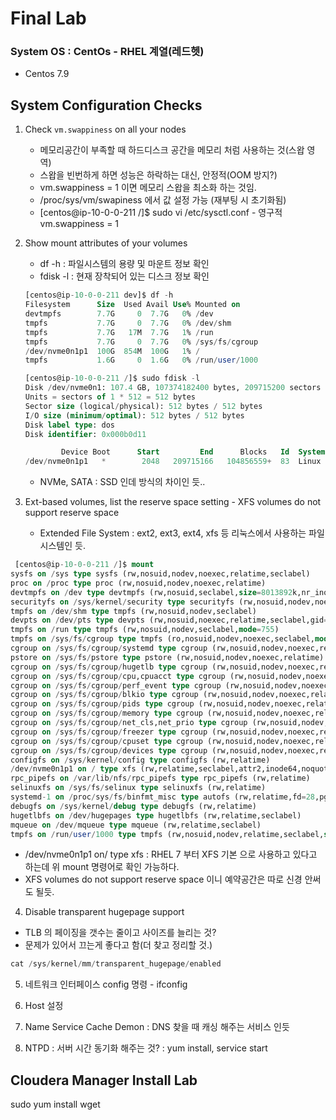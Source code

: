 # Final Lab

### System OS : CentOs - RHEL 계열(레드헷)

- Centos 7.9

## System Configuration Checks

1. Check `vm.swappiness` on all your nodes
    - 메모리공간이 부족할 때 하드디스크 공간을 메모리 처럼 사용하는 것(스왑 영역)
    - 스왑을 빈번하게 하면 성능은 하락하는 대신, 안정적(OOM 방지?)
    - vm.swappiness = 1 이면 메모리 스왑을 최소화 하는 것임.
    - /proc/sys/vm/swapiness 에서 값 설정 가능 (재부팅 시 초기화됨)
    - [centos@ip-10-0-0-211 /]$ sudo vi /etc/sysctl.conf - 영구적 vm.swappiness = 1
2. Show mount attributes of your volumes
    - df -h : 파일시스템의 용량 및 마운트 정보 확인
    - fdisk -l : 현재 장착되어 있는 디스크 정보 확인

    ```sql
    [centos@ip-10-0-0-211 dev]$ df -h
    Filesystem      Size  Used Avail Use% Mounted on
    devtmpfs        7.7G     0  7.7G   0% /dev
    tmpfs           7.7G     0  7.7G   0% /dev/shm
    tmpfs           7.7G   17M  7.7G   1% /run
    tmpfs           7.7G     0  7.7G   0% /sys/fs/cgroup
    /dev/nvme0n1p1  100G  854M  100G   1% /
    tmpfs           1.6G     0  1.6G   0% /run/user/1000

    [centos@ip-10-0-0-211 /]$ sudo fdisk -l
    Disk /dev/nvme0n1: 107.4 GB, 107374182400 bytes, 209715200 sectors
    Units = sectors of 1 * 512 = 512 bytes
    Sector size (logical/physical): 512 bytes / 512 bytes
    I/O size (minimum/optimal): 512 bytes / 512 bytes
    Disk label type: dos
    Disk identifier: 0x000b0d11

            Device Boot      Start         End      Blocks   Id  System
    /dev/nvme0n1p1   *        2048   209715166   104856559+  83  Linux
    ```

    - NVMe, SATA : SSD 인데 방식의 차이인 듯..
3. Ext-based volumes, list the reserve space setting - XFS volumes do not support reserve space
    - Extended File System : ext2, ext3, ext4, xfs 등 리눅스에서 사용하는 파일시스템인 듯.

```sql
 [centos@ip-10-0-0-211 /]$ mount
sysfs on /sys type sysfs (rw,nosuid,nodev,noexec,relatime,seclabel)
proc on /proc type proc (rw,nosuid,nodev,noexec,relatime)
devtmpfs on /dev type devtmpfs (rw,nosuid,seclabel,size=8013892k,nr_inodes=2003473,mode=755)
securityfs on /sys/kernel/security type securityfs (rw,nosuid,nodev,noexec,relatime)
tmpfs on /dev/shm type tmpfs (rw,nosuid,nodev,seclabel)
devpts on /dev/pts type devpts (rw,nosuid,noexec,relatime,seclabel,gid=5,mode=620,ptmxmode=000)
tmpfs on /run type tmpfs (rw,nosuid,nodev,seclabel,mode=755)
tmpfs on /sys/fs/cgroup type tmpfs (ro,nosuid,nodev,noexec,seclabel,mode=755)
cgroup on /sys/fs/cgroup/systemd type cgroup (rw,nosuid,nodev,noexec,relatime,seclabel,xattr,release_agent=/usr/lib/systemd/systemd-cgroups-agent,name=systemd)
pstore on /sys/fs/pstore type pstore (rw,nosuid,nodev,noexec,relatime)
cgroup on /sys/fs/cgroup/hugetlb type cgroup (rw,nosuid,nodev,noexec,relatime,seclabel,hugetlb)
cgroup on /sys/fs/cgroup/cpu,cpuacct type cgroup (rw,nosuid,nodev,noexec,relatime,seclabel,cpuacct,cpu)
cgroup on /sys/fs/cgroup/perf_event type cgroup (rw,nosuid,nodev,noexec,relatime,seclabel,perf_event)
cgroup on /sys/fs/cgroup/blkio type cgroup (rw,nosuid,nodev,noexec,relatime,seclabel,blkio)
cgroup on /sys/fs/cgroup/pids type cgroup (rw,nosuid,nodev,noexec,relatime,seclabel,pids)
cgroup on /sys/fs/cgroup/memory type cgroup (rw,nosuid,nodev,noexec,relatime,seclabel,memory)
cgroup on /sys/fs/cgroup/net_cls,net_prio type cgroup (rw,nosuid,nodev,noexec,relatime,seclabel,net_prio,net_cls)
cgroup on /sys/fs/cgroup/freezer type cgroup (rw,nosuid,nodev,noexec,relatime,seclabel,freezer)
cgroup on /sys/fs/cgroup/cpuset type cgroup (rw,nosuid,nodev,noexec,relatime,seclabel,cpuset)
cgroup on /sys/fs/cgroup/devices type cgroup (rw,nosuid,nodev,noexec,relatime,seclabel,devices)
configfs on /sys/kernel/config type configfs (rw,relatime)
/dev/nvme0n1p1 on / type xfs (rw,relatime,seclabel,attr2,inode64,noquota)
rpc_pipefs on /var/lib/nfs/rpc_pipefs type rpc_pipefs (rw,relatime)
selinuxfs on /sys/fs/selinux type selinuxfs (rw,relatime)
systemd-1 on /proc/sys/fs/binfmt_misc type autofs (rw,relatime,fd=28,pgrp=1,timeout=0,minproto=5,maxproto=5,direct,pipe_ino=11657)
debugfs on /sys/kernel/debug type debugfs (rw,relatime)
hugetlbfs on /dev/hugepages type hugetlbfs (rw,relatime,seclabel)
mqueue on /dev/mqueue type mqueue (rw,relatime,seclabel)
tmpfs on /run/user/1000 type tmpfs (rw,nosuid,nodev,relatime,seclabel,size=1607580k,mode=700,uid=1000,gid=1000)
```

- /dev/nvme0n1p1 on/ type xfs : RHEL 7 부터 XFS 기본 으로 사용하고 있다고 하는데 위 mount 명령어로 확인 가능하다.
- XFS volumes do not support reserve space 이니 예약공간은 따로 신경 안써도 될듯.

4. Disable transparent hugepage support

- TLB 의 페이징을 갯수는 줄이고 사이즈를 늘리는 것?
- 문제가 있어서 끄는게 좋다고 함(더 찾고 정리할 것.)

```sql
cat /sys/kernel/mm/transparent_hugepage/enabled
```

5. 네트워크 인터페이스 config 명령 - ifconfig

6. Host 설정

7. Name Service Cache Demon : DNS 찾을 때 캐싱 해주는 서비스 인듯

8. NTPD : 서버 시간 동기화 해주는 것? : yum install, service start

## Cloudera Manager Install Lab

sudo yum install wget